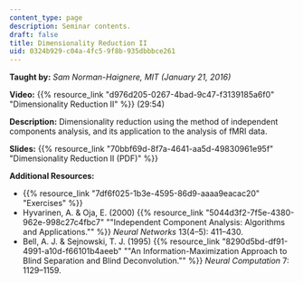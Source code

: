 ```yaml
---
content_type: page
description: Seminar contents.
draft: false
title: Dimensionality Reduction II
uid: 0324b929-c04a-4fc5-9f8b-935dbbbce261
---
```

**Taught by:** *Sam Norman-Haignere, MIT (January 21, 2016)* 

**Video:** {{% resource_link "d976d205-0267-4bad-9c47-f3139185a6f0" "Dimensionality Reduction II" %}} (29:54)

**Description:** Dimensionality reduction using the method of independent components analysis, and its application to the analysis of fMRI data.

**Slides:** {{% resource_link "70bbf69d-8f7a-4641-aa5d-49830961e95f" "Dimensionality Reduction II (PDF)" %}}

**Additional Resources:**

- {{% resource_link "7df6f025-1b3e-4595-86d9-aaaa9eacac20" "Exercises" %}}
- Hyvarinen, A. & Oja, E. (2000) {{% resource_link "5044d3f2-7f5e-4380-962e-998c27c4fbc7" "\"Independent Component Analysis: Algorithms and Applications.\"" %}} *Neural Networks* 13(4–5): 411–430.
- Bell, A. J. & Sejnowski, T. J. (1995) {{% resource_link "8290d5bd-df91-4991-a10d-f66101b4aeeb" "\"An Information-Maximization Approach to Blind Separation and Blind Deconvolution.\"" %}} *Neural Computation* 7: 1129–1159.